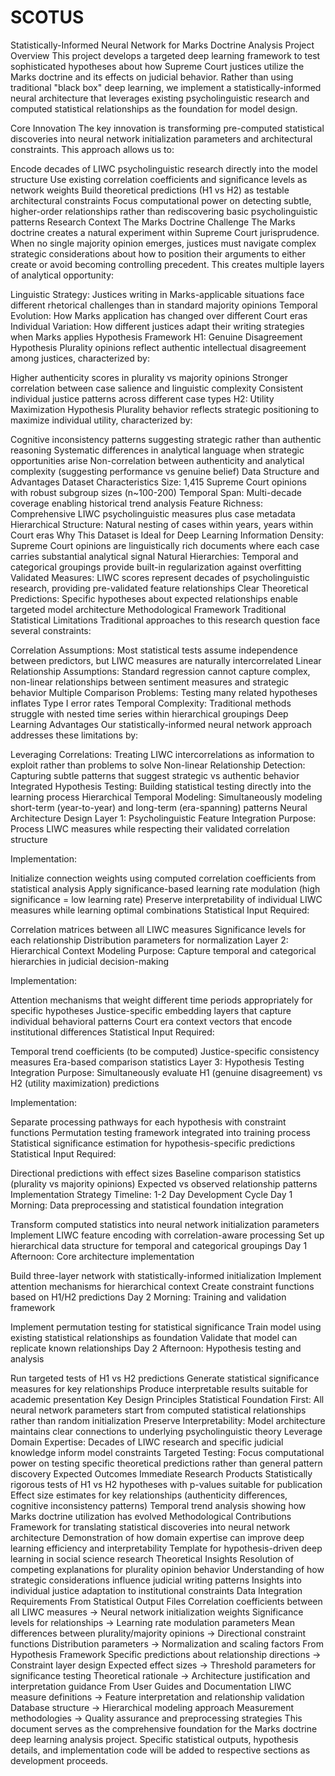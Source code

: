 # SCOTUS
Statistically-Informed Neural Network for Marks Doctrine Analysis
Project Overview
This project develops a targeted deep learning framework to test sophisticated hypotheses about how Supreme Court justices utilize the Marks doctrine and its effects on judicial behavior. Rather than using traditional "black box" deep learning, we implement a statistically-informed neural architecture that leverages existing psycholinguistic research and computed statistical relationships as the foundation for model design.

Core Innovation
The key innovation is transforming pre-computed statistical discoveries into neural network initialization parameters and architectural constraints. This approach allows us to:

Encode decades of LIWC psycholinguistic research directly into the model structure
Use existing correlation coefficients and significance levels as network weights
Build theoretical predictions (H1 vs H2) as testable architectural constraints
Focus computational power on detecting subtle, higher-order relationships rather than rediscovering basic psycholinguistic patterns
Research Context
The Marks Doctrine Challenge
The Marks doctrine creates a natural experiment within Supreme Court jurisprudence. When no single majority opinion emerges, justices must navigate complex strategic considerations about how to position their arguments to either create or avoid becoming controlling precedent. This creates multiple layers of analytical opportunity:

Linguistic Strategy: Justices writing in Marks-applicable situations face different rhetorical challenges than in standard majority opinions
Temporal Evolution: How Marks application has changed over different Court eras
Individual Variation: How different justices adapt their writing strategies when Marks applies
Hypothesis Framework
H1: Genuine Disagreement Hypothesis
Plurality opinions reflect authentic intellectual disagreement among justices, characterized by:

Higher authenticity scores in plurality vs majority opinions
Stronger correlation between case salience and linguistic complexity
Consistent individual justice patterns across different case types
H2: Utility Maximization Hypothesis
Plurality behavior reflects strategic positioning to maximize individual utility, characterized by:

Cognitive inconsistency patterns suggesting strategic rather than authentic reasoning
Systematic differences in analytical language when strategic opportunities arise
Non-correlation between authenticity and analytical complexity (suggesting performance vs genuine belief)
Data Structure and Advantages
Dataset Characteristics
Size: 1,415 Supreme Court opinions with robust subgroup sizes (n~100-200)
Temporal Span: Multi-decade coverage enabling historical trend analysis
Feature Richness: Comprehensive LIWC psycholinguistic measures plus case metadata
Hierarchical Structure: Natural nesting of cases within years, years within Court eras
Why This Dataset is Ideal for Deep Learning
Information Density: Supreme Court opinions are linguistically rich documents where each case carries substantial analytical signal
Natural Hierarchies: Temporal and categorical groupings provide built-in regularization against overfitting
Validated Measures: LIWC scores represent decades of psycholinguistic research, providing pre-validated feature relationships
Clear Theoretical Predictions: Specific hypotheses about expected relationships enable targeted model architecture
Methodological Framework
Traditional Statistical Limitations
Traditional approaches to this research question face several constraints:

Correlation Assumptions: Most statistical tests assume independence between predictors, but LIWC measures are naturally intercorrelated
Linear Relationship Assumptions: Standard regression cannot capture complex, non-linear relationships between sentiment measures and strategic behavior
Multiple Comparison Problems: Testing many related hypotheses inflates Type I error rates
Temporal Complexity: Traditional methods struggle with nested time series within hierarchical groupings
Deep Learning Advantages
Our statistically-informed neural network approach addresses these limitations by:

Leveraging Correlations: Treating LIWC intercorrelations as information to exploit rather than problems to solve
Non-linear Relationship Detection: Capturing subtle patterns that suggest strategic vs authentic behavior
Integrated Hypothesis Testing: Building statistical testing directly into the learning process
Hierarchical Temporal Modeling: Simultaneously modeling short-term (year-to-year) and long-term (era-spanning) patterns
Neural Architecture Design
Layer 1: Psycholinguistic Feature Integration
Purpose: Process LIWC measures while respecting their validated correlation structure

Implementation:

Initialize connection weights using computed correlation coefficients from statistical analysis
Apply significance-based learning rate modulation (high significance = low learning rate)
Preserve interpretability of individual LIWC measures while learning optimal combinations
Statistical Input Required:

Correlation matrices between all LIWC measures
Significance levels for each relationship
Distribution parameters for normalization
Layer 2: Hierarchical Context Modeling
Purpose: Capture temporal and categorical hierarchies in judicial decision-making

Implementation:

Attention mechanisms that weight different time periods appropriately for specific hypotheses
Justice-specific embedding layers that capture individual behavioral patterns
Court era context vectors that encode institutional differences
Statistical Input Required:

Temporal trend coefficients (to be computed)
Justice-specific consistency measures
Era-based comparison statistics
Layer 3: Hypothesis Testing Integration
Purpose: Simultaneously evaluate H1 (genuine disagreement) vs H2 (utility maximization) predictions

Implementation:

Separate processing pathways for each hypothesis with constraint functions
Permutation testing framework integrated into training process
Statistical significance estimation for hypothesis-specific predictions
Statistical Input Required:

Directional predictions with effect sizes
Baseline comparison statistics (plurality vs majority opinions)
Expected vs observed relationship patterns
Implementation Strategy
Timeline: 1-2 Day Development Cycle
Day 1 Morning: Data preprocessing and statistical foundation integration

Transform computed statistics into neural network initialization parameters
Implement LIWC feature encoding with correlation-aware processing
Set up hierarchical data structure for temporal and categorical groupings
Day 1 Afternoon: Core architecture implementation

Build three-layer network with statistically-informed initialization
Implement attention mechanisms for hierarchical context
Create constraint functions based on H1/H2 predictions
Day 2 Morning: Training and validation framework

Implement permutation testing for statistical significance
Train model using existing statistical relationships as foundation
Validate that model can replicate known relationships
Day 2 Afternoon: Hypothesis testing and analysis

Run targeted tests of H1 vs H2 predictions
Generate statistical significance measures for key relationships
Produce interpretable results suitable for academic presentation
Key Design Principles
Statistical Foundation First: All neural network parameters start from computed statistical relationships rather than random initialization
Preserve Interpretability: Model architecture maintains clear connections to underlying psycholinguistic theory
Leverage Domain Expertise: Decades of LIWC research and specific judicial knowledge inform model constraints
Targeted Testing: Focus computational power on testing specific theoretical predictions rather than general pattern discovery
Expected Outcomes
Immediate Research Products
Statistically rigorous tests of H1 vs H2 hypotheses with p-values suitable for publication
Effect size estimates for key relationships (authenticity differences, cognitive inconsistency patterns)
Temporal trend analysis showing how Marks doctrine utilization has evolved
Methodological Contributions
Framework for translating statistical discoveries into neural network architecture
Demonstration of how domain expertise can improve deep learning efficiency and interpretability
Template for hypothesis-driven deep learning in social science research
Theoretical Insights
Resolution of competing explanations for plurality opinion behavior
Understanding of how strategic considerations influence judicial writing patterns
Insights into individual justice adaptation to institutional constraints
Data Integration Requirements
From Statistical Output Files
Correlation coefficients between all LIWC measures → Neural network initialization weights
Significance levels for relationships → Learning rate modulation parameters
Mean differences between plurality/majority opinions → Directional constraint functions
Distribution parameters → Normalization and scaling factors
From Hypothesis Framework
Specific predictions about relationship directions → Constraint layer design
Expected effect sizes → Threshold parameters for significance testing
Theoretical rationale → Architecture justification and interpretation guidance
From User Guides and Documentation
LIWC measure definitions → Feature interpretation and relationship validation
Database structure → Hierarchical modeling approach
Measurement methodologies → Quality assurance and preprocessing strategies
This document serves as the comprehensive foundation for the Marks doctrine deep learning analysis project. Specific statistical outputs, hypothesis details, and implementation code will be added to respective sections as development proceeds.

